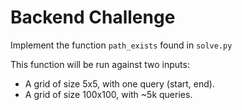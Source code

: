 # Backend Challenge

Implement the function `path_exists` found in `solve.py`

This function will be run against two inputs:

- A grid of size 5x5, with one query (start, end).
- A grid of size 100x100, with ~5k queries.

